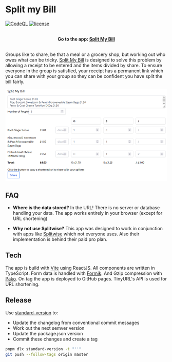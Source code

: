 # Split my Bill

[![CodeQL](https://github.com/OliverDudgeon/split-my-bill/actions/workflows/codeql-analysis.yml/badge.svg)](https://github.com/OliverDudgeon/split-my-bill/actions/workflows/codeql-analysis.yml) [![license](https://img.shields.io/badge/license-MIT-green.svg)](https://github.com/OliverDudgeon/split-my-bill/blob/main/LICENSE)


<br />
<div align="center">
<b>Go to the app: <a href="https://oliverdudgeon.github.io/split-my-bill">Split My Bill</b></a>
</div>
<br />

Groups like to share, be that a meal or a grocery shop, but working out who owes what can be tricky. [Split My Bill](https://oliverdudgeon.github.io/split-my-bill) is designed to solve this problem by allowing a receipt to be entered and the items divided by share. To ensure everyone in the group is satisfied, your receipt has a permanent link which you can share with your group so they can be confident you have split the bill fairly.

![Screenshot of the app](https://raw.githubusercontent.com/OliverDudgeon/split-my-bill/main/assets/SplitMyBillScreenshot.png)

## FAQ

- **Where is the data stored?** In the URL! There is no server or database handling your data. The app works entirely in your browser (except for URL shortening)

- **Why not use Splitwise?**
This app was designed to work in conjunction with apps like [Splitwise](https://www.splitwise.com/) which not everyone uses. Also their implementation is behind their paid pro plan.

## Tech

The app is build with [Vite](vitejs.dev/) using ReactJS. All components are written in TypeScript.
Form data is handled with [Formik](https://formik.org/). And Gzip compression with [Pako](https://github.com/nodeca/pako). On tag the app is deployed to GitHub pages. TinyURL's API is used for URL shortening.

## Release

Use [standard-version](https://github.com/conventional-changelog/standard-version) to:

- Update the changelog from conventional commit messages
- Work out the next semver version
- Update the package.json version
- Commit these changes and create a tag

```sh
pnpm dlx standard-version -t "''"
git push --follow-tags origin master
```
